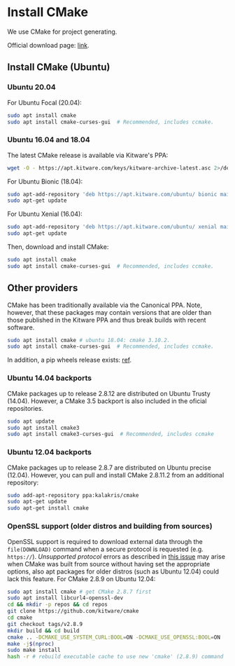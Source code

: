 # Install CMake

We use CMake for project generating.

Official download page: [link](https://cmake.org/download/).

## Install CMake (Ubuntu)

### Ubuntu 20.04

For Ubuntu Focal (20.04):

```bash
sudo apt install cmake
sudo apt install cmake-curses-gui  # Recommended, includes ccmake.
```

### Ubuntu 16.04 and 18.04

The latest CMake release is available via Kitware's PPA:

```bash
wget -O - https://apt.kitware.com/keys/kitware-archive-latest.asc 2>/dev/null | sudo apt-key add -
```

For Ubuntu Bionic (18.04):

```bash
sudo apt-add-repository 'deb https://apt.kitware.com/ubuntu/ bionic main'
sudo apt-get update
```

For Ubuntu Xenial (16.04):

```bash
sudo apt-add-repository 'deb https://apt.kitware.com/ubuntu/ xenial main'
sudo apt-get update
```

Then, download and install CMake:

```bash
sudo apt install cmake
sudo apt install cmake-curses-gui  # Recommended, includes ccmake.
```

## Other providers

CMake has been traditionally available via the Canonical PPA. Note, however, that these packages may contain versions that are older than those published in the Kitware PPA and thus break builds with recent software.

```bash
sudo apt install cmake # ubuntu 18.04: cmake 3.10.2.
sudo apt install cmake-curses-gui  # Recommended, includes ccmake.
```

In addition, a pip wheels release exists: [ref](https://pypi.org/project/cmake/).

### Ubuntu 14.04 backports

CMake packages up to release 2.8.12 are distributed on Ubuntu Trusty (14.04). However, a CMake 3.5 backport is also included in the oficial repositories.

```bash
sudo apt update
sudo apt install cmake3
sudo apt install cmake3-curses-gui  # Recommended, includes ccmake
```

### Ubuntu 12.04 backports

CMake packages up to release 2.8.7 are distributed on Ubuntu precise (12.04). However, you can pull and install CMake 2.8.11.2 from an additional repository:

```bash
sudo add-apt-repository ppa:kalakris/cmake
sudo apt-get update
sudo apt-get install cmake
```

### OpenSSL support (older distros and building from sources)

OpenSSL support is required to download external data through the `file(DOWNLOAD)` command when a secure protocol is requested (e.g. `https://`). *Unsupported protocol* errors as described in [this issue](https://github.com/roboticslab-uc3m/installation-guides/issues/49) may arise when CMake was built from source without having set the appropriate options, also apt packages for older distros (such as Ubuntu 12.04) could lack this feature. For CMake 2.8.9 on Ubuntu 12.04:

```bash
sudo apt install cmake # get CMake 2.8.7 first
sudo apt install libcurl4-openssl-dev
cd && mkdir -p repos && cd repos
git clone https://github.com/kitware/cmake
cd cmake
git checkout tags/v2.8.9
mkdir build && cd build
cmake .. -DCMAKE_USE_SYSTEM_CURL:BOOL=ON -DCMAKE_USE_OPENSSL:BOOL=ON
make -j$(nproc)
sudo make install
hash -r # rebuild executable cache to use new 'cmake' (2.8.9) command
```
